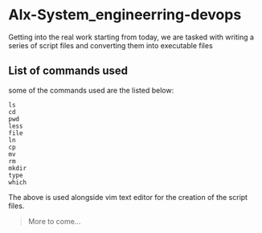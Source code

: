 # Alx-System_engineerring-devops
Getting into the real work starting from today, we are tasked with writing a series of script files and converting them into executable files
## List of commands used
some of the commands used are the listed below:
```
ls
cd 
pwd
less
file
ln
cp
mv
rm
mkdir
type
which
```
The above is used alongside vim text editor for the creation of the script files. 
> More to come...
